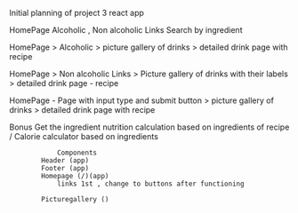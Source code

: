 Initial planning of project 3 react app

HomePage
	Alcoholic , Non alcoholic Links
	Search by ingredient

HomePage > Alcoholic >  picture gallery of drinks > detailed drink page with recipe

HomePage >  Non alcoholic Links >  Picture gallery of drinks with their labels >  detailed drink page - recipe



HomePage -  Page with input type and submit button >  picture gallery of drinks > detailed drink page with recipe


Bonus
Get the ingredient nutrition calculation based on ingredients of recipe / Calorie calculator based on ingredients    
                
                Components
            Header (app)
            Footer (app)
            Homepage (/)(app)
                links 1st , change to buttons after functioning

            Picturegallery ()    

